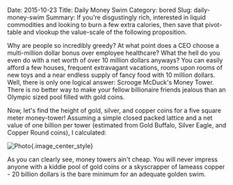 Date: 2015-10-23
Title: Daily Money Swim
Category: bored
Slug: daily-money-swim
Summary: If you're disgustingly rich, interested in liquid commodities and looking to burn a few extra calories, then save that pivot-table and vlookup the value-scale of the following proposition.  

Why are people so incredibly greedy? At what point does a CEO choose a multi-million dollar bonus over employee 
healthcare?  What the hell do you even do with a net worth of over 10 million dollars anyways?  You can easily afford a few 
houses, frequent extravagant vacations, rooms upon rooms of new toys and a near endless supply of fancy food with 10 million dollars. 
Well, there is only one logical answer: Scrooge McDuck's Money Tower. There is no better way to make your fellow 
billionaire friends jealous than an Olympic sized pool filled with gold coins.  

Now, let's find the height of gold, silver, and copper coins for a five square meter money-tower! Assuming a simple closed packed 
lattice and a net value of one billion per tower (estimated from Gold Buffalo, Silver Eagle, and Copper Round coins), I calculated:

![Photo]({attach}/assets/bored/2015/daily-money-swim.png){.image_center_style}

As you can clearly see, money towers ain't cheap. You will never impress anyone with a kiddie pool of gold coins 
or a skyscrapper of lameass copper - 20 billion dollars is the bare minimum for an adequate golden swim.   